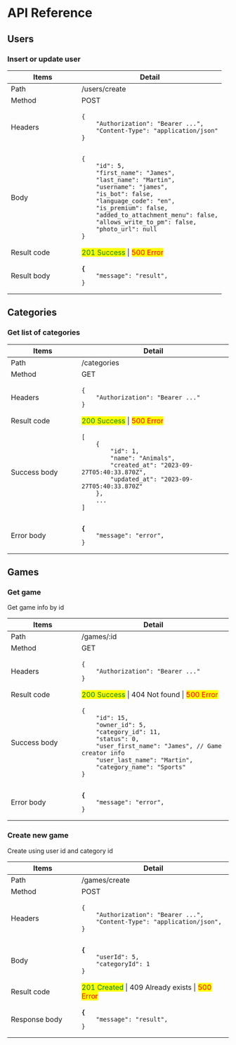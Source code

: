 # API Reference

## Users

### Insert or update user

<table data-header-hidden><thead><tr><th width="145">Items</th><th>Detail</th></tr></thead><tbody><tr><td>Path</td><td>/users/create</td></tr><tr><td>Method</td><td>POST</td></tr><tr><td>Headers</td><td><pre class="language-json"><code class="lang-json">{
    "Authorization": "Bearer ...",
    "Content-Type": "application/json"
}
</code></pre></td></tr><tr><td>Body</td><td><pre class="language-json"><code class="lang-json">{
    "id": 5,
    "first_name": "James",
    "last_name": "Martin",
    "username": "james",
    "is_bot": false,
    "language_code": "en",
    "is_premium": false,
    "added_to_attachment_menu": false,
    "allows_write_to_pm": false,
    "photo_url": null
}
</code></pre></td></tr><tr><td>Result code</td><td><mark style="color:green;">201 Success</mark> | <mark style="color:red;">500 Error</mark></td></tr><tr><td>Result body</td><td><pre class="language-json"><code class="lang-json"><strong>{
</strong>    "message": "result",
}
</code></pre></td></tr></tbody></table>

## Categories

### Get list of categories

<table data-header-hidden><thead><tr><th width="145">Items</th><th>Detail</th></tr></thead><tbody><tr><td>Path</td><td>/categories</td></tr><tr><td>Method</td><td>GET</td></tr><tr><td>Headers</td><td><pre class="language-json"><code class="lang-json">{
    "Authorization": "Bearer ..."
}
</code></pre></td></tr><tr><td>Result code</td><td><mark style="color:green;">200 Success</mark> | <mark style="color:red;">500 Error</mark></td></tr><tr><td>Success body</td><td><pre class="language-json"><code class="lang-json">[
    {
        "id": 1,
        "name": "Animals",
        "created_at": "2023-09-27T05:40:33.870Z",
        "updated_at": "2023-09-27T05:40:33.870Z"
    },
    ...
]
</code></pre></td></tr><tr><td>Error body</td><td><pre class="language-json"><code class="lang-json"><strong>{
</strong>    "message": "error",
}
</code></pre></td></tr></tbody></table>

## Games

### Get game

Get game info by id

<table data-header-hidden><thead><tr><th width="145">Items</th><th>Detail</th></tr></thead><tbody><tr><td>Path</td><td>/games/:id</td></tr><tr><td>Method</td><td>GET</td></tr><tr><td>Headers</td><td><pre class="language-json"><code class="lang-json">{
    "Authorization": "Bearer ..."
}
</code></pre></td></tr><tr><td>Result code</td><td><mark style="color:green;">200 Success</mark> | 404 Not found | <mark style="color:red;">500 Error</mark></td></tr><tr><td>Success body</td><td><pre class="language-json"><code class="lang-json">{
    "id": 15,
    "owner_id": 5,
    "category_id": 11,
    "status": 0,
    "user_first_name": "James", // Game creator info
    "user_last_name": "Martin",
    "category_name": "Sports"
}
</code></pre></td></tr><tr><td>Error body</td><td><pre class="language-json"><code class="lang-json"><strong>{
</strong>    "message": "error",
}
</code></pre></td></tr></tbody></table>

### Create new game

Create using user id and category id

<table data-header-hidden><thead><tr><th width="145">Items</th><th>Detail</th></tr></thead><tbody><tr><td>Path</td><td>/games/create</td></tr><tr><td>Method</td><td>POST</td></tr><tr><td>Headers</td><td><pre class="language-json"><code class="lang-json">{
    "Authorization": "Bearer ...",
    "Content-Type": "application/json",
}
</code></pre></td></tr><tr><td>Body</td><td><pre class="language-json"><code class="lang-json"><strong>{
</strong>    "userId": 5,
    "categoryId": 1
}
</code></pre></td></tr><tr><td>Result code</td><td><mark style="color:green;">201 Created</mark> |  409 Already exists | <mark style="color:red;">500 Error</mark></td></tr><tr><td>Response body</td><td><pre class="language-json"><code class="lang-json"><strong>{
</strong>    "message": "result",
}
</code></pre></td></tr></tbody></table>


